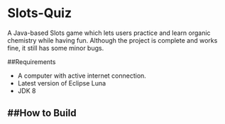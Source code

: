 # Slots-Quiz
A Java-based Slots game which lets users practice and learn organic chemistry while having fun. Although the project is complete and works fine, it still has some minor bugs.

##Requirements
- A computer with active internet connection.
- Latest version of Eclipse Luna
- JDK 8

##How to Build
- 
